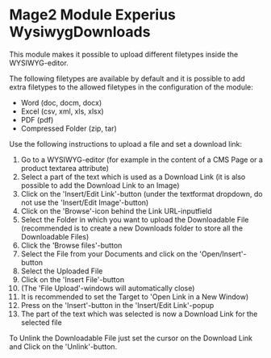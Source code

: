 # Mage2 Module Experius WysiwygDownloads

This module makes it possible to upload different filetypes inside the WYSIWYG-editor. 

The following filetypes are available by default and it is possible to add extra filetypes to the allowed filetypes in the configuration of the module:
 
 - Word (doc, docm, docx)
 - Excel (csv, xml, xls, xlsx)
 - PDF (pdf)
 - Compressed Folder (zip, tar)

Use the following instructions to upload a file and set a download link:

1. Go to a WYSIWYG-editor (for example in the content of a CMS Page or a product textarea attribute)
2. Select a part of the text which is used as a Download Link (it is also possible to add the Download Link to an Image)
3. Click on the 'Insert/Edit Link'-button (under the textformat dropdown, do not use the 'Insert/Edit Image'-button)
4. Click on the 'Browse'-icon behind the Link URL-inputfield
5. Select the Folder in which you want to upload the Downloadable File (recommended is to create a new Downloads folder to store all the Downloadable Files)
6. Click the 'Browse files'-button
7. Select the File from your Documents and click on the 'Open/Insert'-button
8. Select the Uploaded File
9. Click on the 'Insert File'-button
10. (The 'File Upload'-windows will automatically close)
11. It is recommended to set the Target to 'Open Link in a New Window)
11. Press on the 'Insert'-button in the 'Insert/Edit Link'-popup
12. The part of the text which was selected is now a Download Link for the selected file

To Unlink the Downloadable File just set the cursor on the Download Link and Click on the 'Unlink'-button.
